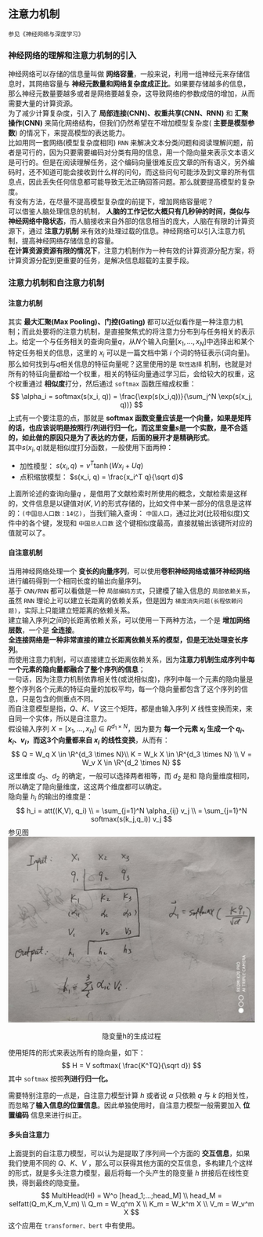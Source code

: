 ## 注意力机制
    参见《神经网络与深度学习》
### 神经网络的理解和注意力机制的引入
神经网络可以存储的信息量叫做 **网络容量**，一般来说，利用一组神经元来存储信息时，其网络容量与 **神经元数量和网络复杂度成正比**。如果要存储越多的信息，那么神经元数量要越多或者是网络要越复杂，这导致网络的参数成倍的增加，从而需要大量的计算资源。  
为了减少计算复杂度，引入了 **局部连接(CNN)、权重共享(CNN、RNN)** 和 **汇聚操作(CNN)** 来简化网络结构，但我们仍然希望在不增加模型复杂度( **主要是模型参数**) 的情况下，来提高模型的表达能力。  
比如用同一套网络(模型复杂度相同) `RNN` 来解决文本分类问题和阅读理解问题，前者是可行的，因为只要需要编码对分类有用的信息，用一个隐向量来表示文本语义是可行的。但是在阅读理解任务，这个编码向量很难反应文章的所有语义，另外编码时，还不知道可能会接收到什么样的问句，而这些问句可能涉及到文章的所有信息点，因此丢失任何信息都可能导致无法正确回答问题。那么就要提高模型的复杂度。  
有没有方法，在尽量不提高模型复杂度的前提下，增加网络容量呢？  
可以借鉴人脑处理信息的机制， **人脑的工作记忆大概只有几秒钟的时间，类似与神经网络中隐状态**，而人脑接收来自外部的信息相当的庞大，人脑在有限的计算资源下，通过 **注意力机制** 来有效的处理过载的信息。神经网络可以引入注意力机制，提高神经网络存储信息的容量。  
**在计算资源资源有限的情况下**，注意力机制作为一种有效的计算资源分配方案，将计算资源分配到更重要的任务，是解决信息超载的主要手段。  

### 注意力机制和自注意力机制

#### 注意力机制
其实 **最大汇聚(Max Pooling)、门控(Gating)** 都可以近似看作是一种注意力机制；而此处要将的注意力机制，是直接聚焦式的将注意力分布到与任务相关的表示上。给定一个与任务相关的查询向量$q$，从$N$个输入向量$[x_1,...,x_N]$中选择出和某个特定任务相关的信息，这里的 $x_i$ 可以是一篇文档中第 $i$ 个词的特征表示(词向量)。那么如何找到与$q$相关信息的特征向量呢？这里使用的是 `软性选择` 机制，也就是对所有的特征向量都给一个权重，相关的特征向量通过学习后，会给较大的权重，这个权重通过 **相似度**打分，然后通过 `softmax` 函数压缩成权重：
$$
\alpha_i = softmax(s(x_i, q)) = \frac{\exp(s(x_i,q))}{\sum_j^N \exp(s(x_j, q))}
$$
上式有一个要注意的点，那就是 **softmax 函数变量应该是一个向量，如果是矩阵的话，也应该说明是按照行/列进行归一化，而这里变量$s$是一个实数，是不合适的，如此做的原因只是为了表达的方便，后面的展开才是精确形式**。  
其中$s(x_i, q)$就是相似度打分函数，一般使用下面两种：
- 加性模型： $s(x_i, q) = v^T \tanh(Wx_i + Uq)$
- 点积缩放模型： $s(x_i, q) = \frac{x_i^T q}{\sqrt d}$

上面所论述的查询向量$q$ ，是借用了文献检索时所使用的概念，文献检索是这样的，文件信息是以键值对$(K,V)$的形式存储的，比如文件中某一部分的信息是这样的：`(中国总人口数：14亿)`，当我们输入查询： `中国人口`，通过比对(比较相似度)文件中的各个键，发现和 `中国总人口数` 这个键相似度最高，直接就输出该键所对应的值就可以了。  

#### 自注意机制
当用神经网络处理一个 **变长的向量序列**，可以使用**卷积神经网络或循环神经网络**进行编码得到一个相同长度的输出向量序列。  
基于 `CNN/RNN` 都可以看做是一种 `局部编码方式`，只建模了输入信息的 `局部依赖关系`，虽然 `RNN` 理论上可以建立长距离的依赖关系，但是因为 `梯度消失问题(长程依赖问题)`，实际上只能建立短距离的依赖关系。  
建立输入序列之间的长距离依赖关系，可以使用一下两种方法，一个是 **增加网络层数**，一个是 **全连接**。  
**全连接网络是一种非常直接的建立长距离依赖关系的模型，但是无法处理变长序列**。  
而使用注意力机制，可以直接建立长距离依赖关系，因为**注意力机制生成序列中每一个元素的隐向量都融合了整个序列的信息**；  
一句话，因为注意力机制依靠相关性(或说相似度)，序列中每一个元素的隐向量是整个序列各个元素的特征向量的加权平均，每一个隐向量都包含了这个序列的信息，只是包含的侧重点不同。  
而自注意模型是指，$Q、K、V$ 这三个矩阵，都是由输入序列 $X$ 线性变换而来，来自同一个实体，所以是自注意力。  
假设输入序列 $X=[x_1,...,x_N] \in R^{d_1 \times N}$，因为要为 **每一个元素 $x_i$ 生成一个 $q_i、k_i、v_i$，而这3个向量都来自 $x_i$ 的线性变换**，从而有：
$$
Q = W_q X \in \R^{d_3 \times N}\\
K = W_k X \in \R^{d_3 \times N}  \\
V = W_v X \in \R^{d_2 \times N}
$$
这里维度 $d_3、d_2$ 的确定，一般可以选择两者相等，而 $d_2$ 是和 隐向量维度相同，所以确定了隐向量维度，这这两个维度都可以确定。  
隐向量 $h_i$ 的输出的维度是：  
$$
h_i = att((K,V), q_i) \\
= \sum_{j=1}^N \alpha_{ij} v_j \\
= \sum_{j=1}^N softmax(s(k_j,q_i)) v_j
$$
参见图 ![图1](../pic/q.jpg)  
<center> 隐变量h的生成过程</center>

使用矩阵的形式来表达所有的隐向量，如下：
$$
H = V softmax( \frac{K^TQ}{\sqrt d})
$$
其中 `softmax` 按照**列进行归一化。**   

需要特别注意的一点是，自注意力模型计算 $h$ 或者说 $\alpha$ 只依赖 $q$ 与 $k$ 的相关性，而忽略了**输入信息的位置信息**。因此单独使用时，自注意力模型一般需要加入 **位置编码** 信息来进行纠正。  

#### 多头自注意力
上面提到的自注意力模型，可以认为是提取了序列间一个方面的 **交互信息**，如果我们使用不同的 $Q、K、V$ ，那么可以获得其他方面的交互信息，多构建几个这样的形式，就是多头注意力模型，最后将每一个头产生的隐变量 $h$ 拼接后在线性变换，得到最终的隐变量。  
$$
MultiHead(H) = W^o [head_1;...;head_M]  \\
head_M = selfatt(Q_m,K_m,V_m)  \\
Q_m = W_q^m X   \\
K_m = W_k^m X   \\
V_m = W_v^m X   
$$
这个应用在 `transformer、bert` 中有使用。  


